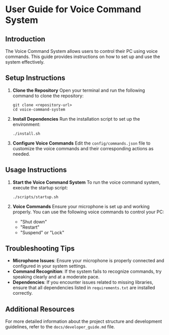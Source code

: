 # User Guide for Voice Command System

## Introduction

The Voice Command System allows users to control their PC using voice commands. This guide provides instructions on how to set up and use the system effectively.

## Setup Instructions

1. **Clone the Repository**
   Open your terminal and run the following command to clone the repository:
   ```
   git clone <repository-url>
   cd voice-command-system
   ```

2. **Install Dependencies**
   Run the installation script to set up the environment:
   ```
   ./install.sh
   ```

3. **Configure Voice Commands**
   Edit the `config/commands.json` file to customize the voice commands and their corresponding actions as needed.

## Usage Instructions

1. **Start the Voice Command System**
   To run the voice command system, execute the startup script:
   ```
   ./scripts/startup.sh
   ```

2. **Voice Commands**
   Ensure your microphone is set up and working properly. You can use the following voice commands to control your PC:
   - "Shut down"
   - "Restart"
   - "Suspend" or "Lock"

## Troubleshooting Tips

- **Microphone Issues**: Ensure your microphone is properly connected and configured in your system settings.
- **Command Recognition**: If the system fails to recognize commands, try speaking clearly and at a moderate pace.
- **Dependencies**: If you encounter issues related to missing libraries, ensure that all dependencies listed in `requirements.txt` are installed correctly.

## Additional Resources

For more detailed information about the project structure and development guidelines, refer to the `docs/developer_guide.md` file.